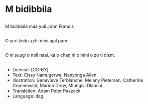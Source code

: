 # M bidibbila

##
M bidibbila maa yuli John Francis

##
O yuri kɔdu ʒɛhi mini apil pam.

##
O ni suugi o noli naai, ka o chaŋ ni o mini o zo ti diɛm.

##
* License: [CC-BY]
* Text: Cissy Namugerwa, Nanyonga Allen
* Illustration: Genevieve Terblanche, Melany Pietersen, Catherine Groenewald, Marion Drew, Mlungisi Dlamini
* Translation: Adam Peter Pazzack
* Language: dag
